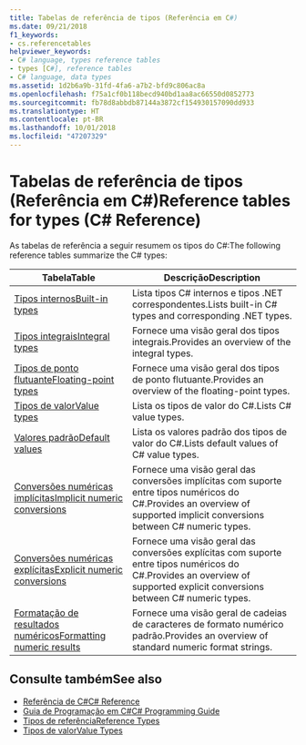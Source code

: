 ```yaml
---
title: Tabelas de referência de tipos (Referência em C#)
ms.date: 09/21/2018
f1_keywords:
- cs.referencetables
helpviewer_keywords:
- C# language, types reference tables
- types [C#], reference tables
- C# language, data types
ms.assetid: 1d2b6a9b-31fd-4fa6-a7b2-bfd9c806ac8a
ms.openlocfilehash: f75a1cf0b118becd940bd1aa8ac66550d0852773
ms.sourcegitcommit: fb78d8abbdb87144a3872cf154930157090dd933
ms.translationtype: HT
ms.contentlocale: pt-BR
ms.lasthandoff: 10/01/2018
ms.locfileid: "47207329"
---
```

# <a name="reference-tables-for-types-c-reference"></a><span data-ttu-id="7cbaa-102">Tabelas de referência de tipos (Referência em C#)</span><span class="sxs-lookup"><span data-stu-id="7cbaa-102">Reference tables for types (C# Reference)</span></span>

<span data-ttu-id="7cbaa-103">As tabelas de referência a seguir resumem os tipos do C#:</span><span class="sxs-lookup"><span data-stu-id="7cbaa-103">The following reference tables summarize the C# types:</span></span>

|<span data-ttu-id="7cbaa-104">Tabela</span><span class="sxs-lookup"><span data-stu-id="7cbaa-104">Table</span></span>|<span data-ttu-id="7cbaa-105">Descrição</span><span class="sxs-lookup"><span data-stu-id="7cbaa-105">Description</span></span>|
|---------|---------|
|[<span data-ttu-id="7cbaa-106">Tipos internos</span><span class="sxs-lookup"><span data-stu-id="7cbaa-106">Built-in types</span></span>](built-in-types-table.md)|<span data-ttu-id="7cbaa-107">Lista tipos C# internos e tipos .NET correspondentes.</span><span class="sxs-lookup"><span data-stu-id="7cbaa-107">Lists built-in C# types and corresponding .NET types.</span></span>|
|[<span data-ttu-id="7cbaa-108">Tipos integrais</span><span class="sxs-lookup"><span data-stu-id="7cbaa-108">Integral types</span></span>](integral-types-table.md)|<span data-ttu-id="7cbaa-109">Fornece uma visão geral dos tipos integrais.</span><span class="sxs-lookup"><span data-stu-id="7cbaa-109">Provides an overview of the integral types.</span></span>|
|[<span data-ttu-id="7cbaa-110">Tipos de ponto flutuante</span><span class="sxs-lookup"><span data-stu-id="7cbaa-110">Floating-point types</span></span>](floating-point-types-table.md)|<span data-ttu-id="7cbaa-111">Fornece uma visão geral dos tipos de ponto flutuante.</span><span class="sxs-lookup"><span data-stu-id="7cbaa-111">Provides an overview of the floating-point types.</span></span>|
|[<span data-ttu-id="7cbaa-112">Tipos de valor</span><span class="sxs-lookup"><span data-stu-id="7cbaa-112">Value types</span></span>](value-types-table.md)|<span data-ttu-id="7cbaa-113">Lista os tipos de valor do C#.</span><span class="sxs-lookup"><span data-stu-id="7cbaa-113">Lists C# value types.</span></span>|
|[<span data-ttu-id="7cbaa-114">Valores padrão</span><span class="sxs-lookup"><span data-stu-id="7cbaa-114">Default values</span></span>](default-values-table.md)|<span data-ttu-id="7cbaa-115">Lista os valores padrão dos tipos de valor do C#.</span><span class="sxs-lookup"><span data-stu-id="7cbaa-115">Lists default values of C# value types.</span></span>|
|[<span data-ttu-id="7cbaa-116">Conversões numéricas implícitas</span><span class="sxs-lookup"><span data-stu-id="7cbaa-116">Implicit numeric conversions</span></span>](implicit-numeric-conversions-table.md)|<span data-ttu-id="7cbaa-117">Fornece uma visão geral das conversões implícitas com suporte entre tipos numéricos do C#.</span><span class="sxs-lookup"><span data-stu-id="7cbaa-117">Provides an overview of supported implicit conversions between C# numeric types.</span></span>|
|[<span data-ttu-id="7cbaa-118">Conversões numéricas explícitas</span><span class="sxs-lookup"><span data-stu-id="7cbaa-118">Explicit numeric conversions</span></span>](explicit-numeric-conversions-table.md)|<span data-ttu-id="7cbaa-119">Fornece uma visão geral das conversões explícitas com suporte entre tipos numéricos do C#.</span><span class="sxs-lookup"><span data-stu-id="7cbaa-119">Provides an overview of supported explicit conversions between C# numeric types.</span></span>|
|[<span data-ttu-id="7cbaa-120">Formatação de resultados numéricos</span><span class="sxs-lookup"><span data-stu-id="7cbaa-120">Formatting numeric results</span></span>](formatting-numeric-results-table.md)|<span data-ttu-id="7cbaa-121">Fornece uma visão geral de cadeias de caracteres de formato numérico padrão.</span><span class="sxs-lookup"><span data-stu-id="7cbaa-121">Provides an overview of standard numeric format strings.</span></span>|

## <a name="see-also"></a><span data-ttu-id="7cbaa-122">Consulte também</span><span class="sxs-lookup"><span data-stu-id="7cbaa-122">See also</span></span>

- [<span data-ttu-id="7cbaa-123">Referência de C#</span><span class="sxs-lookup"><span data-stu-id="7cbaa-123">C# Reference</span></span>](../index.md)
- [<span data-ttu-id="7cbaa-124">Guia de Programação em C#</span><span class="sxs-lookup"><span data-stu-id="7cbaa-124">C# Programming Guide</span></span>](../../programming-guide/index.md)
- [<span data-ttu-id="7cbaa-125">Tipos de referência</span><span class="sxs-lookup"><span data-stu-id="7cbaa-125">Reference Types</span></span>](reference-types.md)
- [<span data-ttu-id="7cbaa-126">Tipos de valor</span><span class="sxs-lookup"><span data-stu-id="7cbaa-126">Value Types</span></span>](value-types.md)